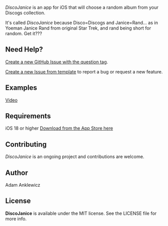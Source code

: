 *DiscoJanice* is an app for iOS that will choose a random album from your Discogs collection.

It's called *DiscoJanice* because Disco=Discogs and Janice=Rand... as in Yoeman Janice Rand from original Star Trek, and rand being short for random. Get it??? 

## Need Help?
[Create a new GitHub Issue with the question tag](https://github.com/aanklewicz/DiscoJanice/issues/new?assignees=&labels=question&projects=&template=question.md&title=).

[Create a new Issue from template](https://github.com/aanklewicz/DiscoJanice/issues/new/choose) to report a bug or request a new feature.


## Examples
[Video](https://youtube.com/shorts/4Y_LSs58Bqw?si=emdO1CWZDpoB8QFM)

## Requirements

iOS 18 or higher
[Download from the App Store here](https://apps.apple.com/ca/app/discojanice/id6740820977)

## Contributing

*DiscoJanice* is an ongoing project and contributions are welcome.

## Author

Adam Anklewicz


## License

**DiscoJanice** is available under the MIT license. See the LICENSE file for more info.
